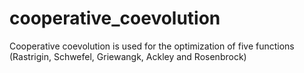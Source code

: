 cooperative_coevolution
=======================

Cooperative coevolution is used for the optimization of five functions (Rastrigin, Schwefel, Griewangk, Ackley and Rosenbrock)
